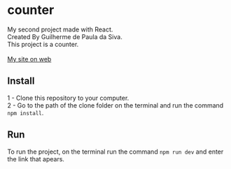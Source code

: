 # counter
My second project made with React. <br/>
Created By Guilherme de Paula da Siva.<br/>
This project is a counter. <br/><br/>
[My site on web](https://counter-guilherme.web.app/)

## Install
1 - Clone this repository to your computer.<br/>
2 - Go to the path of the clone folder on the terminal and run the command `npm install`. <br/>
## Run
To run the project, on the terminal run the command `npm run dev` and enter the link that apears.
